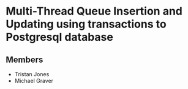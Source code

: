 # Multi-Thread Queue Insertion and Updating using transactions to Postgresql database

## Members
- Tristan Jones
- Michael Graver
